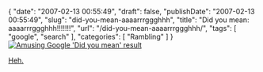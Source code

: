 {
    "date": "2007-02-13 00:55:49",
    "draft": false,
    "publishDate": "2007-02-13 00:55:49",
    "slug": "did-you-mean-aaaarrrggghhh",
    "title": "Did you mean: aaaarrrggghhh!!!!!!!",
    "url": "\/did-you-mean-aaaarrrggghhh\/",
    "tags": [
        "google",
        "search"
    ],
    "categories": [
        "Rambling"
    ]
}[![Amusing Google 'Did you mean'
result](//farm2.static.flickr.com/1007/527066723_943fc4361d.jpg)](http://www.flickr.com/photos/joshnunn/527066723/ "did you mean 'aaaaarggghhhh'?")

[Heh.](http://www.google.com/search?q=aaaaarggghhhh!!!!!!! "Google query for aaaaarggghhhh!!!!!!!")